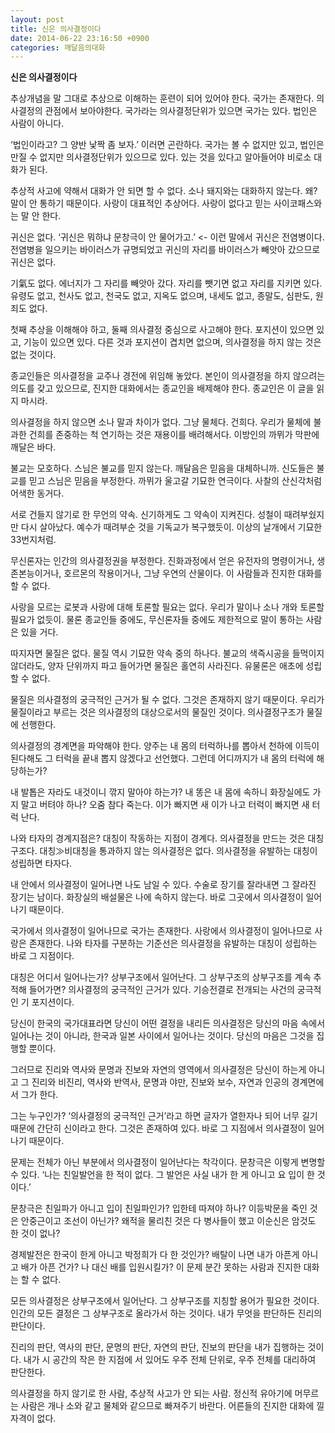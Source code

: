 ```yaml
---
layout: post
title: 신은 의사결정이다
date: 2014-06-22 23:16:50 +0900
categories: 깨달음의대화
---
```

**신은 의사결정이다**

  


추상개념을 말 그대로 추상으로 이해하는 훈련이 되어 있어야 한다. 국가는 존재한다. 의사결정의 관점에서 보아야한다. 국가라는 의사결정단위가 있으면 국가는 있다. 법인은 사람이 아니다. 

  


‘법인이라고? 그 양반 낯짝 좀 보자.’ 이러면 곤란하다. 국가는 볼 수 없지만 있고, 법인은 만질 수 없지만 의사결정단위가 있으므로 있다. 있는 것을 있다고 알아들어야 비로소 대화가 된다. 

  


추상적 사고에 약해서 대화가 안 되면 할 수 없다. 소나 돼지와는 대화하지 않는다. 왜? 말이 안 통하기 때문이다. 사랑이 대표적인 추상어다. 사랑이 없다고 믿는 사이코패스와는 말 안 한다.

  


귀신은 없다. ‘귀신은 뭐하냐 문창극이 안 물어가고.’ <- 이런 말에서 귀신은 전염병이다. 전염병을 일으키는 바이러스가 규명되었고 귀신의 자리를 바이러스가 빼앗아 갔으므로 귀신은 없다.

  


기氣도 없다. 에너지가 그 자리를 빼앗아 갔다. 자리를 뺏기면 없고 자리를 지키면 있다. 유령도 없고, 천사도 없고, 천국도 없고, 지옥도 없으며, 내세도 없고, 종말도, 심판도, 원죄도 없다.

  


첫째 추상을 이해해야 하고, 둘째 의사결정 중심으로 사고해야 한다. 포지션이 있으면 있고, 기능이 있으면 있다. 다른 것과 포지션이 겹치면 없으며, 의사결정을 하지 않는 것은 없는 것이다. 

  


종교인들은 의사결정을 교주나 경전에 위임해 놓았다. 본인이 의사결정을 하지 않으려는 의도를 갖고 있으므로, 진지한 대화에서는 종교인을 배제해야 한다. 종교인은 이 글을 읽지 마시라. 

  


의사결정을 하지 않으면 소나 말과 차이가 없다. 그냥 물체다. 건희다. 우리가 물체에 불과한 건희를 존중하는 척 연기하는 것은 재용이를 배려해서다. 이방인의 까뮈가 막판에 깨달은 바다. 

  


불교는 모호하다. 스님은 불교를 믿지 않는다. 깨달음은 믿음을 대체하니까. 신도들은 불교를 믿고 스님은 믿음을 부정한다. 까뮈가 울고갈 기묘한 연극이다. 사찰의 산신각처럼 어색한 동거다.

  


서로 건들지 않기로 한 무언의 약속. 신기하게도 그 약속이 지켜진다. 성철이 때려부쉈지만 다시 살아났다. 예수가 때려부순 것을 기독교가 복구했듯이. 이상의 날개에서 기묘한 33번지처럼.

  


무신론자는 인간의 의사결정권을 부정한다. 진화과정에서 얻은 유전자의 명령이거나, 생존본능이거나, 호르몬의 작용이거나, 그냥 우연의 산물이다. 이 사람들과 진지한 대화를 할 수 없다. 

  


사랑을 모르는 로봇과 사랑에 대해 토론할 필요는 없다. 우리가 말이나 소나 개와 토론할 필요가 없듯이. 물론 종교인들 중에도, 무신론자들 중에도 제한적으로 말이 통하는 사람은 있을 거다. 

  


따지자면 물질은 없다. 물질 역시 기묘한 약속 중의 하나다. 불교의 색즉시공을 들먹이지 않더라도, 양자 단위까지 파고 들어가면 물질은 홀연히 사라진다. 유물론은 애초에 성립할 수 없다.

  


물질은 의사결정의 궁극적인 근거가 될 수 없다. 그것은 존재하지 않기 때문이다. 우리가 물질이라고 부르는 것은 의사결정의 대상으로서의 물질인 것이다. 의사결정구조가 물질에 선행한다. 

  


의사결정의 경계면을 파악해야 한다. 양주는 내 몸의 터럭하나를 뽑아서 천하에 이득이 된다해도 그 터럭을 끝내 뽑지 않겠다고 선언했다. 그런데 어디까지가 내 몸의 터럭에 해당하는가? 

  


내 발톱은 자라도 내것이니 깎지 말아야 하는가? 내 똥은 내 몸에 속하니 화장실에도 가지 말고 버텨야 하나? 오줌 참다 죽는다. 이가 빠지면 새 이가 나고 터럭이 빠지면 새 터럭 난다.

  


나와 타자의 경계지점은? 대칭이 작동하는 지점이 경계다. 의사결정을 만드는 것은 대칭구조다. 대칭≫비대칭을 통과하지 않는 의사결정은 없다. 의사결정을 유발하는 대칭이 성립하면 타자다. 

  


내 안에서 의사결정이 일어나면 나도 남일 수 있다. 수술로 장기를 잘라내면 그 잘라진 장기는 남이다. 화장실의 배설물은 나에 속하지 않는다. 바로 그곳에서 의사결정이 일어나기 때문이다.

  


국가에서 의사결정이 일어나므로 국가는 존재한다. 사랑에서 의사결정이 일어나므로 사랑은 존재한다. 나와 타자를 구분하는 기준선은 의사결정을 유발하는 대칭이 성립하는 바로 그 지점이다. 

  


대칭은 어디서 일어나는가? 상부구조에서 일어난다. 그 상부구조의 상부구조를 계속 추적해 들어가면? 의사결정의 궁극적인 근거가 있다. 기승전결로 전개되는 사건의 궁극적인 기 포지션이다. 

  


당신이 한국의 국가대표라면 당신이 어떤 결정을 내리든 의사결정은 당신의 마음 속에서 일어나는 것이 아니라, 한국과 일본 사이에서 일어나는 것이다. 당신의 마음은 그것을 집행할 뿐이다. 

  


그러므로 진리와 역사와 문명과 진보와 자연의 영역에서 의사결정은 당신이 하는게 아니고 그 진리와 비진리, 역사와 반역사, 문명과 야만, 진보와 보수, 자연과 인공의 경계면에서 그가 한다. 

  


그는 누구인가? ‘의사결정의 궁극적인 근거’라고 하면 글자가 열한자나 되어 너무 길기 때문에 간단히 신이라고 한다. 그것은 존재하여 있다. 바로 그 지점에서 의사결정이 일어나기 때문이다. 

  


문제는 전체가 아닌 부분에서 의사결정이 일어난다는 착각이다. 문창극은 이렇게 변명할 수 있다. ‘나는 친일발언을 한 적이 없다. 그 발언은 사실 내가 한 게 아니고 요 입이 한 것이다.’

  


문창극은 친일파가 아니고 입이 친일파인가? 입한테 따져야 하나? 이등박문을 죽인 것은 안중근이고 조선이 아닌가? 왜적을 물리친 것은 다 병사들이 했고 이순신은 암것도 한 것이 없나? 

  


경제발전은 한국이 한게 아니고 박정희가 다 한 것인가? 배탈이 나면 내가 아픈게 아니고 배가 아픈 건가? 나 대신 배를 입원시킬가? 이 문제 분간 못하는 사람과 진지한 대화는 할 수 없다. 

  


모든 의사결정은 상부구조에서 일어난다. 그 상부구조를 지칭할 용어가 필요한 것이다. 인간의 모든 결정은 그 상부구조로 올라가서 하는 것이다. 내가 무엇을 판단하든 진리의 판단이다.

  


진리의 판단, 역사의 판단, 문명의 판단, 자연의 판단, 진보의 판단을 내가 집행하는 것이다. 내가 시 공간의 작은 한 지점에 서 있어도 우주 전체 단위로, 우주 전체를 대리하여 판단한다.

  


의사결정을 하지 않기로 한 사람, 추상적 사고가 안 되는 사람. 정신적 유아기에 머무르는 사람은 개나 소와 같고 물체와 같으므로 빠져주기 바란다. 어른들의 진지한 대화에 낄 자격이 없다.